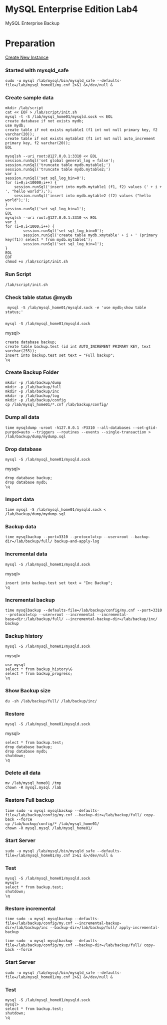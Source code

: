 # MySQL Enterprise Edition Lab4
MySQL Enterprise Backup

# Preparation
[Create New Instance](../lab1#create-new-mysql-instance)

### Started with mysqld_safe
```
sudo -u mysql /lab/mysql/bin/mysqld_safe --defaults-file=/lab/mysql_home01/my.cnf 2>&1 &>/dev/null &

```
### Create sample data 
```
mkdir /lab/script
cat << EOF > /lab/script/init.sh
mysql -t -S /lab/mysql_home01/mysqld.sock << EOL
create database if not exists mydb;
use mydb;
create table if not exists mytable1 (f1 int not null primary key, f2 varchar(20));
create table if not exists mytable2 (f1 int not null auto_increment primary key, f2 varchar(20));
EOL

mysqlsh --uri root:@127.0.0.1:3310 << EOL
session.runSql('set global general_log = false');
session.runSql('truncate table mydb.mytable1;')
session.runSql('truncate table mydb.mytable2;')
var i
session.runSql('set sql_log_bin=0');
for (i=0;i<10000;i++) {
    session.runSql('insert into mydb.mytable1 (f1, f2) values (' + i + ', "hello world");');
    session.runSql('insert into mydb.mytable2 (f2) values ("hello world");');
}
session.runSql('set sql_log_bin=1');
EOL
mysqlsh --uri root:@127.0.0.1:3310 << EOL
var i
for (i=0;i<1000;i++) {
        session.runSql('set sql_log_bin=0');
        session.runSql('create table mydb.xmytable' + i + ' (primary key(f1)) select * from mydb.mytable1');
        session.runSql('set sql_log_bin=1');
}
EOL
EOF
chmod +x /lab/script/init.sh
```
### Run Script
```
/lab/script/init.sh
```
### Check table status @mydb
```
 mysql -S /lab/mysql_home01/mysqld.sock -e 'use mydb;show table status;'
```
###
```
mysql -S /lab/mysql_home01/mysqld.sock 
```
mysql>
```
create database backup;
create table backup.test (id int AUTO_INCREMENT PRIMARY KEY, text varchar(255));
insert into backup.test set text = "Full backup";
\q

```

### Create Backup Folder
```
mkdir -p /lab/backup/dump
mkdir -p /lab/backup/full
mkdir -p /lab/backup/inc
mkdir -p /lab/backup/log
mkdir -p /lab/backup/config
cp /lab/mysql_home01/*.cnf /lab/backup/config/
```
### Dump all data 
```
time mysqldump -uroot -h127.0.0.1 -P3310 --all-databases --set-gtid-purged=auto --triggers --routines --events --single-transaction > /lab/backup/dump/mydump.sql

```
### Drop database
```
mysql -S /lab/mysql_home01/mysqld.sock 
```
mysql>
```
drop database backup;
drop database mydb;
\q
```
### Import  data 
```
time mysql -S /lab/mysql_home01/mysqld.sock < /lab/backup/dump/mydump.sql
```


### Backup data 
```
time mysqlbackup --port=3310 --protocol=tcp --user=root --backup-dir=/lab/backup/full/ backup-and-apply-log
```

### Incremental data
```
mysql -S /lab/mysql_home01/mysqld.sock 
```
mysql> 
```
insert into backup.test set text = "Inc Backup";
\q
```
### Incremental backup
```
time mysqlbackup --defaults-file=/lab/backup/config/my.cnf --port=3310 --protocol=tcp --user=root --incremental --incremental-base=dir:/lab/backup/full/ --incremental-backup-dir=/lab/backup/inc/ backup

```

### Backup history
```
mysql -S /lab/mysql_home01/mysqld.sock 
```
mysql>
```
use mysql
select * from backup_history\G
select * from backup_progress;
\q
```

### Show Backup size
```
du -sh /lab/backup/full/ /lab/backup/inc/
``` 

### Restore
```
mysql -S /lab/mysql_home01/mysqld.sock 
```
mysql>
```
select * from backup.test;
drop database backup;
drop database mydb;
shutdown;
\q
```
### Delete all data
```
mv /lab/mysql_home01 /tmp
chown -R mysql.mysql /lab
```
### Restore Full backup
```
time sudo -u mysql mysqlbackup --defaults-file=/lab/backup/config/my.cnf --backup-dir=/lab/backup/full/ copy-back --force
cp /lab/backup/config/* /lab/mysql_home01/
chown -R mysql.mysql /lab/mysql_home01/
```
### Start Server 
```
sudo -u mysql /lab/mysql/bin/mysqld_safe --defaults-file=/lab/mysql_home01/my.cnf 2>&1 &>/dev/null &

```

### Test 
```
mysql -S /lab/mysql_home01/mysqld.sock 
mysql>      
select * from backup.test;
shutdown;
\q

```

### Restore incremental
```
time sudo -u mysql mysqlbackup --defaults-file=/lab/backup/config/my.cnf --incremental-backup-dir=/lab/backup/inc --backup-dir=/lab/backup/full/ apply-incremental-backup

time sudo -u mysql mysqlbackup --defaults-file=/lab/backup/config/my.cnf --backup-dir=/lab/backup/full/ copy-back --force

```
### Start Server 
```
sudo -u mysql /lab/mysql/bin/mysqld_safe --defaults-file=/lab/mysql_home01/my.cnf 2>&1 &>/dev/null &

```
### Test 
```
mysql -S /lab/mysql_home01/mysqld.sock 
mysql>
select * from backup.test;
shutdown;
\q

```
